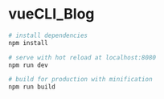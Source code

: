 # vueCLI_Blog

``` bash
# install dependencies
npm install

# serve with hot reload at localhost:8080
npm run dev

# build for production with minification
npm run build
```
